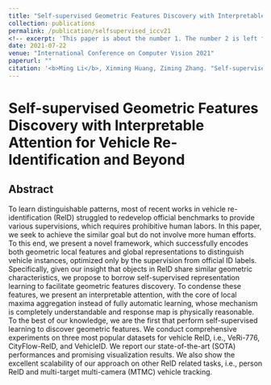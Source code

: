 ```yaml
---
title: "Self-supervised Geometric Features Discovery with Interpretable Attention for Vehicle Re-Identification and Beyond"
collection: publications
permalink: /publication/selfsupervised_iccv21
<!-- excerpt: 'This paper is about the number 1. The number 2 is left for future work.' -->
date: 2021-07-22
venue: "International Conference on Computer Vision 2021"
paperurl: ""
citation: '<b>Ming Li</b>, Xinming Huang, Ziming Zhang. "Self-supervised Geometric Features Discovery with Interpretable Attention for Vehicle Re-Identification and Beyond". <i>ICCV</i>. 2021.'
---
```

# Self-supervised Geometric Features Discovery with Interpretable Attention for Vehicle Re-Identification and Beyond

## Abstract
To learn distinguishable patterns, most of recent works in vehicle re-identification (ReID) struggled to redevelop official benchmarks to provide various supervisions, which requires prohibitive human labors. In this paper, we seek to achieve the similar goal but do not involve more human efforts. To this end, we present a novel framework, which successfully encodes both geometric local features and global representations to distinguish vehicle instances, optimized only by the supervision from official ID labels. Specifically, given our insight that objects in ReID share similar geometric characteristics, we propose to borrow self-supervised representation learning to facilitate geometric features discovery. To condense these features, we present an interpretable attention, with the core of local maxima aggregation instead of fully automatic learning, whose mechanism is completely understandable and response map is physically reasonable. To the best of our knowledge, we are the first that perform self-supervised learning to discover geometric features. We conduct comprehensive experiments on three most popular datasets for vehicle ReID, i.e., VeRi-776, CityFlow-ReID, and VehicleID. We report our state-of-the-art (SOTA) performances and promising visualization results. We also show the excellent scalability of our approach on other ReID related tasks, i.e., person ReID and multi-target multi-camera (MTMC) vehicle tracking.
